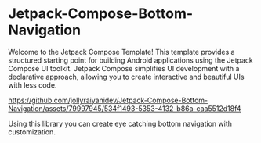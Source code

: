 # Jetpack-Compose-Bottom-Navigation

Welcome to the Jetpack Compose Template! This template provides a structured starting point for building Android applications using the Jetpack Compose UI toolkit. Jetpack Compose simplifies UI development with a declarative approach, allowing you to create interactive and beautiful UIs with less code.


https://github.com/jollyraiyanidev/Jetpack-Compose-Bottom-Navigation/assets/79997945/534f1493-5353-4132-b86a-caa5512d18f4


Using this library you can create eye catching bottom navigation with customization.
